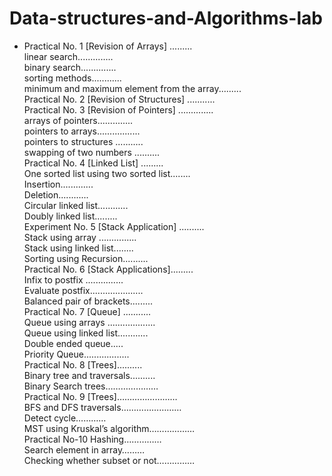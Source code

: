 # Data-structures-and-Algorithms-lab
- Practical No. 1 [Revision of Arrays] .........<br>
linear search..............<br>
binary search..............<br>
sorting methods............<br>
minimum and maximum element from the array.........<br>
Practical No. 2 [Revision of Structures] ...........<br>
Practical No. 3 [Revision of Pointers] ..............<br>
arrays of pointers..............<br>
pointers to arrays.................<br>
pointers to structures ...........<br>
swapping of two numbers ..........<br>
Practical No. 4 [Linked List] .........<br>
One sorted list using two sorted list........<br>
Insertion.............<br>
Deletion............<br>
Circular linked list............<br>
Doubly linked list.........<br>
Experiment No. 5 [Stack Application] ..........<br>
Stack using array ...............<br>
Stack using linked list........<br>
Sorting using Recursion..........<br>
Practical No. 6 [Stack Applications].........<br>
Infix to postfix ...............<br>
Evaluate postfix.....................<br>
Balanced pair of brackets.........<br>
Practical No. 7 [Queue] ...........<br>
Queue using arrays ...................<br>
Queue using linked list............<br>
Double ended queue.....<br>
Priority Queue..................<br>
Practical No. 8 [Trees]..........<br>
Binary tree and traversals..........<br>
Binary Search trees…………………<br>
Practical No. 9 [Trees]……………………<br>
BFS and DFS traversals……………………<br>
Detect cycle…………<br>
MST using Kruskal’s algorithm………………<br>
Practical No-10 Hashing……………<br>
Search element in array………<br>
Checking whether subset or not……………<br>
